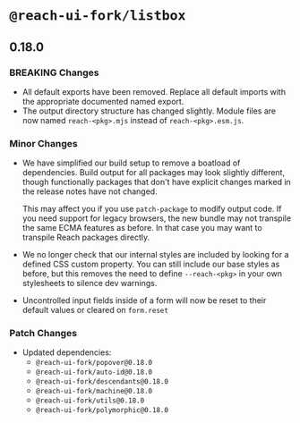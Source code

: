 # `@reach-ui-fork/listbox`

## 0.18.0

### BREAKING Changes

- All default exports have been removed. Replace all default imports with the appropriate documented named export.
- The output directory structure has changed slightly. Module files are now named `reach-<pkg>.mjs` instead of `reach-<pkg>.esm.js`.

### Minor Changes

- We have simplified our build setup to remove a boatload of dependencies. Build output for all packages may look slightly different, though functionally packages that don't have explicit changes marked in the release notes have not changed.

  This may affect you if you use `patch-package` to modify output code. If you need support for legacy browsers, the new bundle may not transpile the same ECMA features as before. In that case you may want to transpile Reach packages directly.

- We no longer check that our internal styles are included by looking for a defined CSS custom property. You can still include our base styles as before, but this removes the need to define `--reach-<pkg>` in your own stylesheets to silence dev warnings.
- Uncontrolled input fields inside of a form will now be reset to their default values or cleared on `form.reset`

### Patch Changes

- Updated dependencies:
  - `@reach-ui-fork/popover@0.18.0`
  - `@reach-ui-fork/auto-id@0.18.0`
  - `@reach-ui-fork/descendants@0.18.0`
  - `@reach-ui-fork/machine@0.18.0`
  - `@reach-ui-fork/utils@0.18.0`
  - `@reach-ui-fork/polymorphic@0.18.0`
